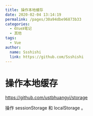 ```yaml
---
title: 操作本地缓存
date: 2020-02-04 13:14:19
permalink: /pages/30a94dbe96873b33
categories:
  - 《Vue》笔记
  - 其他
tags:
  - Vue
author:
  name: Ssshishi
  link: https://github.com/Ssshishi
---
```

# 操作本地缓存

<https://github.com/ustbhuangyi/storage>

操作 sessionStorage 和 localStorage 。

